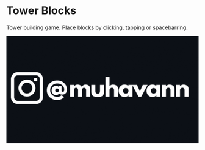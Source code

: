 # Tower Blocks

Tower building game. Place blocks by clicking, tapping or spacebarring. 

<p align="center">
    <a href="https://instagram.com/muhavann">
      <img src="assets/img/instagram.gif">
    </a>
</p>
